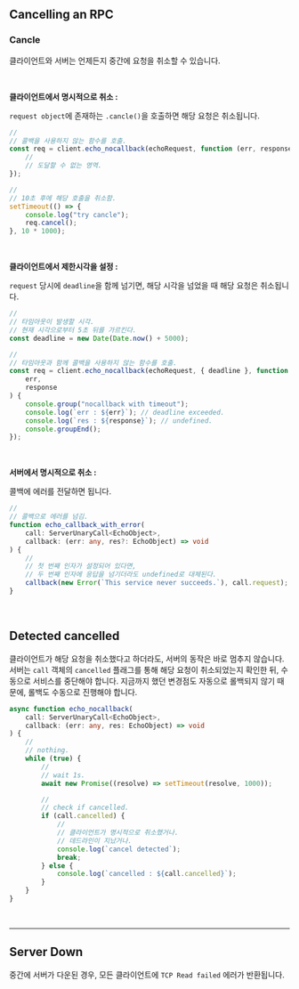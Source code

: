 ## Cancelling an RPC

### Cancle

클라이언트와 서버는 언제든지 중간에 요청을 취소할 수 있습니다.

<br/>

**클라이언트에서 명시적으로 취소 :**

`request object`에 존재하는 `.cancle()`을 호출하면 해당 요청은 취소됩니다.

```ts
//
// 콜백을 사용하지 않는 함수를 호출.
const req = client.echo_nocallback(echoRequest, function (err, response) {
    //
    // 도달할 수 없는 영역.
});

//
// 10초 후에 해당 호출을 취소함.
setTimeout(() => {
    console.log("try cancle");
    req.cancel();
}, 10 * 1000);
```

<br/>

**클라이언트에서 제한시각을 설정 :**

`request` 당시에 `deadline`을 함께 넘기면, 해당 시각을 넘었을 때 해당 요청은 취소됩니다.

```ts
//
// 타임아웃이 발생할 시각.
// 현재 시각으로부터 5초 뒤를 가르킨다.
const deadline = new Date(Date.now() + 5000);

//
// 타임아웃과 함께 콜백을 사용하지 않는 함수를 호출.
const req = client.echo_nocallback(echoRequest, { deadline }, function (
    err,
    response
) {
    console.group("nocallback with timeout");
    console.log(`err : ${err}`); // deadline exceeded.
    console.log(`res : ${response}`); // undefined.
    console.groupEnd();
});
```

<br/>

**서버에서 명시적으로 취소 :**

콜백에 에러를 전달하면 됩니다.

```ts
//
// 콜백으로 에러를 넘김.
function echo_callback_with_error(
    call: ServerUnaryCall<EchoObject>,
    callback: (err: any, res?: EchoObject) => void
) {
    //
    // 첫 번째 인자가 설정되어 있다면,
    // 두 번째 인자에 응답을 넘기더라도 undefined로 대체된다.
    callback(new Error(`This service never succeeds.`), call.request);
}
```

<br/>

## Detected cancelled

클라이언트가 해당 요청을 취소했다고 하더라도, 서버의 동작은 바로 멈추지 않습니다. 서버는 `call` 객체의 `cancelled` 플래그를 통해 해당 요청이 취소되었는지 확인한 뒤, 수동으로 서비스를 중단해야 합니다. 지금까지 했던 변경점도 자동으로 롤백되지 않기 때문에, 롤백도 수동으로 진행해야 합니다.

```ts
async function echo_nocallback(
    call: ServerUnaryCall<EchoObject>,
    callback: (err: any, res: EchoObject) => void
) {
    //
    // nothing.
    while (true) {
        //
        // wait 1s.
        await new Promise((resolve) => setTimeout(resolve, 1000));

        //
        // check if cancelled.
        if (call.cancelled) {
            //
            // 클라이언트가 명시적으로 취소했거나.
            // 데드라인이 지났거나.
            console.log(`cancel detected`);
            break;
        } else {
            console.log(`cancelled : ${call.cancelled}`);
        }
    }
}
```

<br/>

---

## Server Down

중간에 서버가 다운된 경우, 모든 클라이언트에 `TCP Read failed` 에러가 반환됩니다.
